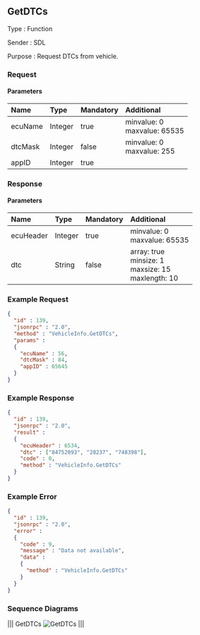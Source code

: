 ## GetDTCs

Type
: Function

Sender
: SDL

Purpose
: Request DTCs from vehicle.

### Request

#### Parameters

|Name|Type|Mandatory|Additional|
|:---|:---|:--------|:---------|
|ecuName|Integer|true|minvalue: 0<br>maxvalue: 65535|
|dtcMask|Integer|false|minvalue: 0<br>maxvalue: 255|
|appID|Integer|true||

### Response

#### Parameters

|Name|Type|Mandatory|Additional|
|:---|:---|:--------|:---------|
|ecuHeader|Integer|true|minvalue: 0<br>maxvalue: 65535|
|dtc|String|false|array: true<br>minsize: 1<br>maxsize: 15<br>maxlength: 10|

### Example Request

```json
{
  "id" : 139,
  "jsonrpc" : "2.0",
  "method" : "VehicleInfo.GetDTCs",
  "params" :
  {
    "ecuName" : 56,
    "dtcMask" : 84,
    "appID" : 65645
  }
}
```
### Example Response

```json
{
  "id" : 139,
  "jsonrpc" : "2.0",
  "result" :
  {
    "ecuHeader" : 6534,
    "dtc" : ["84752093", "28237", "748398"],
    "code" : 0,
    "method" : "VehicleInfo.GetDTCs"
  }
}
```

### Example Error

```json
{
  "id" : 139,
  "jsonrpc" : "2.0",
  "error" :
  {
    "code" : 9,
    "message" : "Data not available",
    "data" :
    {
      "method" : "VehicleInfo.GetDTCs"
    }
  }
}
```

### Sequence Diagrams
|||
GetDTCs
![GetDTCs](./assets/GetDTCs.png)
|||